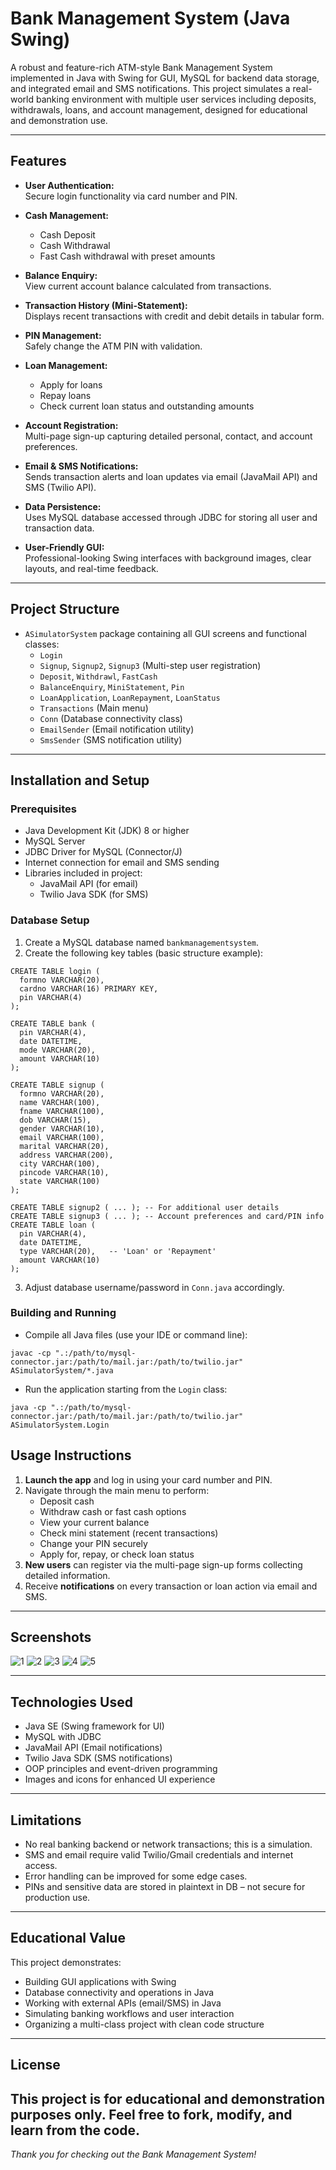 # Bank Management System (Java Swing)

A robust and feature-rich ATM-style Bank Management System implemented in Java with Swing for GUI, MySQL for backend data storage, and integrated email and SMS notifications. This project simulates a real-world banking environment with multiple user services including deposits, withdrawals, loans, and account management, designed for educational and demonstration use.

---

## Features

- **User Authentication:**  
  Secure login functionality via card number and PIN.

- **Cash Management:**  
  - Cash Deposit  
  - Cash Withdrawal  
  - Fast Cash withdrawal with preset amounts

- **Balance Enquiry:**  
  View current account balance calculated from transactions.

- **Transaction History (Mini-Statement):**  
  Displays recent transactions with credit and debit details in tabular form.

- **PIN Management:**  
  Safely change the ATM PIN with validation.

- **Loan Management:**  
  - Apply for loans  
  - Repay loans  
  - Check current loan status and outstanding amounts

- **Account Registration:**  
  Multi-page sign-up capturing detailed personal, contact, and account preferences.

- **Email & SMS Notifications:**  
  Sends transaction alerts and loan updates via email (JavaMail API) and SMS (Twilio API).

- **Data Persistence:**  
  Uses MySQL database accessed through JDBC for storing all user and transaction data.

- **User-Friendly GUI:**  
  Professional-looking Swing interfaces with background images, clear layouts, and real-time feedback.

---

## Project Structure

- `ASimulatorSystem` package containing all GUI screens and functional classes:
  - `Login`  
  - `Signup`, `Signup2`, `Signup3` (Multi-step user registration)  
  - `Deposit`, `Withdrawl`, `FastCash`  
  - `BalanceEnquiry`, `MiniStatement`, `Pin`  
  - `LoanApplication`, `LoanRepayment`, `LoanStatus`  
  - `Transactions` (Main menu)  
  - `Conn` (Database connectivity class)  
  - `EmailSender` (Email notification utility)  
  - `SmsSender` (SMS notification utility)

---

## Installation and Setup

### Prerequisites

- Java Development Kit (JDK) 8 or higher
- MySQL Server
- JDBC Driver for MySQL (Connector/J)
- Internet connection for email and SMS sending
- Libraries included in project:
  - JavaMail API (for email)
  - Twilio Java SDK (for SMS)

### Database Setup

1. Create a MySQL database named `bankmanagementsystem`.
2. Create the following key tables (basic structure example):

```
CREATE TABLE login (
  formno VARCHAR(20),
  cardno VARCHAR(16) PRIMARY KEY,
  pin VARCHAR(4)
);

CREATE TABLE bank (
  pin VARCHAR(4),
  date DATETIME,
  mode VARCHAR(20),
  amount VARCHAR(10)
);

CREATE TABLE signup (
  formno VARCHAR(20),
  name VARCHAR(100),
  fname VARCHAR(100),
  dob VARCHAR(15),
  gender VARCHAR(10),
  email VARCHAR(100),
  marital VARCHAR(20),
  address VARCHAR(200),
  city VARCHAR(100),
  pincode VARCHAR(10),
  state VARCHAR(100)
);

CREATE TABLE signup2 ( ... ); -- For additional user details
CREATE TABLE signup3 ( ... ); -- Account preferences and card/PIN info
CREATE TABLE loan (
  pin VARCHAR(4),
  date DATETIME,
  type VARCHAR(20),   -- 'Loan' or 'Repayment'
  amount VARCHAR(10)
);
```

3. Adjust database username/password in `Conn.java` accordingly.

### Building and Running

- Compile all Java files (use your IDE or command line):

```
javac -cp ".:/path/to/mysql-connector.jar:/path/to/mail.jar:/path/to/twilio.jar" ASimulatorSystem/*.java
```

- Run the application starting from the `Login` class:

```
java -cp ".:/path/to/mysql-connector.jar:/path/to/mail.jar:/path/to/twilio.jar" ASimulatorSystem.Login
```


## Usage Instructions

1. **Launch the app** and log in using your card number and PIN.
2. Navigate through the main menu to perform:
   - Deposit cash
   - Withdraw cash or fast cash options
   - View your current balance
   - Check mini statement (recent transactions)
   - Change your PIN securely
   - Apply for, repay, or check loan status
3. **New users** can register via the multi-page sign-up forms collecting detailed information.
4. Receive **notifications** on every transaction or loan action via email and SMS.

---

## Screenshots
![1](path/to/image1.png)
![2](path/to/image2.png)
![3](path/to/image3.png)
![4](path/to/image4.png)
![5](path/to/image5.png)

---

## Technologies Used

- Java SE (Swing framework for UI)
- MySQL with JDBC
- JavaMail API (Email notifications)
- Twilio Java SDK (SMS notifications)
- OOP principles and event-driven programming
- Images and icons for enhanced UI experience

---

## Limitations

- No real banking backend or network transactions; this is a simulation.
- SMS and email require valid Twilio/Gmail credentials and internet access.
- Error handling can be improved for some edge cases.
- PINs and sensitive data are stored in plaintext in DB – not secure for production use.

---

## Educational Value

This project demonstrates:

- Building GUI applications with Swing
- Database connectivity and operations in Java
- Working with external APIs (email/SMS) in Java
- Simulating banking workflows and user interaction
- Organizing a multi-class project with clean code structure

---
## License

This project is for educational and demonstration purposes only. Feel free to fork, modify, and learn from the code.
---
*Thank you for checking out the Bank Management System!*
